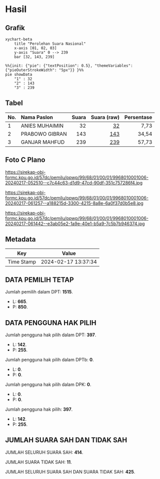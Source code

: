 # Hasil

## Grafik

```mermaid
xychart-beta
    title "Perolehan Suara Nasional"
    x-axis [01, 02, 03]
    y-axis "Suara" 0 --> 239
    bar [32, 143, 239]
```

```mermaid
%%{init: {"pie": {"textPosition": 0.5}, "themeVariables": {"pieOuterStrokeWidth": "5px"}} }%%
pie showData
    "1" : 32
    "2" : 143
    "3" : 239
```

## Tabel

| No. | Nama Paslon    | Suara | Suara (raw) | Persentase |
|:--- |:-------------- | -----:| -----------:| ----------:|
| 1   | ANIES MUHAIMIN | 32    | [32][p-1]   | 7,73       |
| 2   | PRABOWO GIBRAN | 143   | [143][p-2]  | 34,54      |
| 3   | GANJAR MAHFUD  | 239   | [239][p-3]  | 57,73      |


[p-1]: https://github.com/gigit-pemilu/pemilu-2024/blob/main/pilpres/hitung-suara/sub/99-luar-negeri/sub/68-los-angeles-amerika-serikat/sub/01-los-angeles-amerika-serikat/sub/0001-los-angeles-amerika-serikat/sub/006-pos-006/sub/paslon-1.txt
[p-2]: https://github.com/gigit-pemilu/pemilu-2024/blob/main/pilpres/hitung-suara/sub/99-luar-negeri/sub/68-los-angeles-amerika-serikat/sub/01-los-angeles-amerika-serikat/sub/0001-los-angeles-amerika-serikat/sub/006-pos-006/sub/paslon-2.txt
[p-3]: https://github.com/gigit-pemilu/pemilu-2024/blob/main/pilpres/hitung-suara/sub/99-luar-negeri/sub/68-los-angeles-amerika-serikat/sub/01-los-angeles-amerika-serikat/sub/0001-los-angeles-amerika-serikat/sub/006-pos-006/sub/paslon-3.txt

## Foto C Plano

https://sirekap-obj-formc.kpu.go.id/57dc/pemilu/ppwp/99/68/01/00/01/9968010001006-20240217-052510--c7c44c63-d1d9-47cd-90df-351c757286f4.jpg

https://sirekap-obj-formc.kpu.go.id/57dc/pemilu/ppwp/99/68/01/00/01/9968010001006-20240217-061257--a188215d-3300-4215-8a8e-6a0f37d0b5e8.jpg

https://sirekap-obj-formc.kpu.go.id/57dc/pemilu/ppwp/99/68/01/00/01/9968010001006-20240217-061442--e3ab05e2-1a9e-40e1-b5a9-7c5b7b946374.jpg


## Metadata

| Key        | Value               |
| ---------- | ------------------- |
| Time Stamp | 2024-02-17 13:37:34 |


## DATA PEMILIH TETAP

Jumlah pemilih dalam DPT: **1515**.
 * L: **665**.
 * P: **850**.

## DATA PENGGUNA HAK PILIH

Jumlah pengguna hak pilih dalam DPT: **397**.
 * L: **142**.
 * P: **255**.

Jumlah pengguna hak pilih dalam DPTb: **0**.
 * L: **0**.
 * P: **0**.

Jumlah pengguna hak pilih dalam DPK: **0**.
 * L: **0**.
 * P: **0**.

Jumlah pengguna hak pilih: **397**.
 * L: **142**.
 * P: **255**.

## JUMLAH SUARA SAH DAN TIDAK SAH

JUMLAH SELURUH SUARA SAH: **414**.

JUMLAH SUARA TIDAK SAH: **11**.

JUMLAH SELURUH SUARA SAH DAN SUARA TIDAK SAH: **425**.


